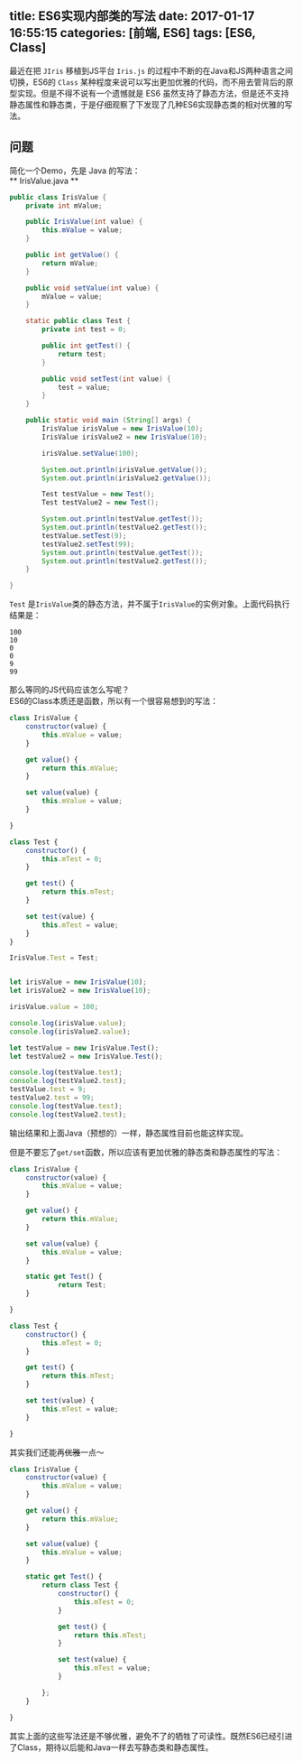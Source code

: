 title: ES6实现内部类的写法
date: 2017-01-17 16:55:15
categories: [前端, ES6]
tags: [ES6, Class]
---
最近在把 `JIris` 移植到JS平台 `Iris.js` 的过程中不断的在Java和JS两种语言之间切换，ES6的 `Class` 某种程度来说可以写出更加优雅的代码，而不用去管背后的原型实现。但是不得不说有一个遗憾就是 ES6 虽然支持了静态方法，但是还不支持静态属性和静态类，于是仔细观察了下发现了几种ES6实现静态类的相对优雅的写法。
<!-- more -->
## 问题
简化一个Demo，先是 Java 的写法：  
** IrisValue.java **
``` Java
public class IrisValue {
    private int mValue;

    public IrisValue(int value) {
        this.mValue = value;
    }

    public int getValue() {
        return mValue;
    }

    public void setValue(int value) {
        mValue = value;
    }

    static public class Test {
        private int test = 0;

        public int getTest() {
            return test;
        }

        public void setTest(int value) {
            test = value;
        }
    }

    public static void main (String[] args) {
        IrisValue irisValue = new IrisValue(10);
        IrisValue irisValue2 = new IrisValue(10);

        irisValue.setValue(100);

        System.out.println(irisValue.getValue());
        System.out.println(irisValue2.getValue());

        Test testValue = new Test();
        Test testValue2 = new Test();

        System.out.println(testValue.getTest());
        System.out.println(testValue2.getTest());
        testValue.setTest(9);
        testValue2.setTest(99);
        System.out.println(testValue.getTest());
        System.out.println(testValue2.getTest());
    }

}
```
`Test` 是`IrisValue`类的静态方法，并不属于`IrisValue`的实例对象。上面代码执行结果是：
```
100
10
0
0
9
99
```

那么等同的JS代码应该怎么写呢？  
ES6的Class本质还是函数，所以有一个很容易想到的写法：
``` JavaScript
class IrisValue {
    constructor(value) {
        this.mValue = value;
    }

    get value() {
        return this.mValue;
    }

    set value(value) {
        this.mValue = value;
    }

}

class Test {
    constructor() {
        this.mTest = 0;
    }

    get test() {
        return this.mTest;
    }

    set test(value) {
        this.mTest = value;
    }
}

IrisValue.Test = Test;


let irisValue = new IrisValue(10);
let irisValue2 = new IrisValue(10);

irisValue.value = 100;

console.log(irisValue.value);
console.log(irisValue2.value);

let testValue = new IrisValue.Test();
let testValue2 = new IrisValue.Test();

console.log(testValue.test);
console.log(testValue2.test);
testValue.test = 9;
testValue2.test = 99;
console.log(testValue.test);
console.log(testValue2.test);
```
输出结果和上面Java（预想的）一样，静态属性目前也能这样实现。  

但是不要忘了`get/set`函数，所以应该有更加优雅的静态类和静态属性的写法：
``` JavaScript
class IrisValue {
    constructor(value) {
        this.mValue = value;
    }

    get value() {
        return this.mValue;
    }

    set value(value) {
        this.mValue = value;
    }

    static get Test() {
    		return Test;
    }

}

class Test {
    constructor() {
        this.mTest = 0;
    }

    get test() {
        return this.mTest;
    }

    set test(value) {
        this.mTest = value;
    }

}
```
其实我们还能再<del>优雅</del>一点～
``` JavaScript
class IrisValue {
    constructor(value) {
        this.mValue = value;
    }

    get value() {
        return this.mValue;
    }

    set value(value) {
        this.mValue = value;
    }

    static get Test() {
        return class Test {
            constructor() {
                this.mTest = 0;
            }

            get test() {
                return this.mTest;
            }

            set test(value) {
                this.mTest = value;
            }

        };
    }

}
```

其实上面的这些写法还是不够优雅，避免不了的牺牲了可读性。既然ES6已经引进了Class，期待以后能和Java一样去写静态类和静态属性。
